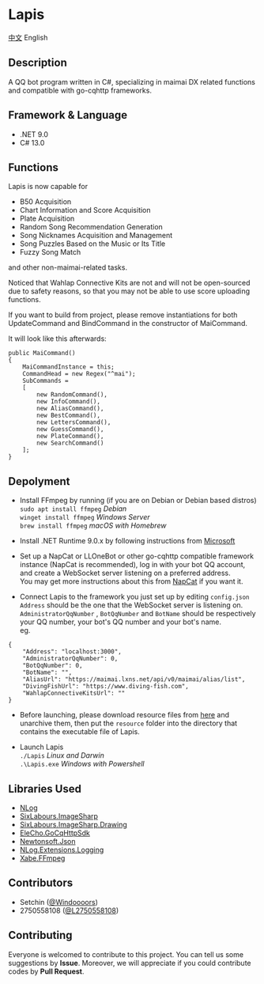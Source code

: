 # Lapis
[中文](README.md) English

## Description
A QQ bot program written in C#, specializing in maimai DX related functions and compatible with go-cqhttp frameworks.

## Framework & Language
- .NET 9.0
- C# 13.0

## Functions
Lapis is now capable for
* B50 Acquisition
* Chart Information and Score Acquisition
* Plate Acquisition
* Random Song Recommendation Generation
* Song Nicknames Acquisition and Management
* Song Puzzles Based on the Music or Its Title
* Fuzzy Song Match
  
and other non-maimai-related tasks.
  
Noticed that Wahlap Connective Kits are not and will not be open-sourced due to safety reasons, so that you may not be able to use score uploading functions.
  
If you want to build from project, please remove instantiations for both UpdateCommand and BindCommand in the constructor of MaiCommand.
  
It will look like this afterwards:
```
public MaiCommand()
{
    MaiCommandInstance = this;
    CommandHead = new Regex("^mai");
    SubCommands =
    [
        new RandomCommand(),
        new InfoCommand(),
        new AliasCommand(),
        new BestCommand(),
        new LettersCommand(),
        new GuessCommand(),
        new PlateCommand(),
        new SearchCommand()
    ];
}
```
  
## Depolyment
* Install FFmpeg by running (if you are on Debian or Debian based distros)  
  `sudo apt install ffmpeg` *Debian*  
  `winget install ffmpeg` *Windows Server*  
  `brew install ffmpeg` *macOS with Homebrew*  
  
* Install .NET Runtime 9.0.x by following instructions from [Microsoft](https://learn.microsoft.com/zh-cn/dotnet/core/install/)
  
* Set up a NapCat or LLOneBot or other go-cqhttp compatible framework instance (NapCat is recommended), log in with your bot QQ account, and create a WebSocket server listening on a preferred address.  
  You may get more instructions about this from [NapCat](https://napneko.github.io/guide/napcat) if you want it.
  
* Connect Lapis to the framework you just set up by editing `config.json`  
  `Address` should be the one that the WebSocket server is listening on. `AdministratorQqNumber` , `BotQqNumber` and `BotName` should be respectively your QQ number, your bot's QQ number and your bot's name.  
  eg. 
```
{
    "Address": "localhost:3000",
    "AdministratorQqNumber": 0,
    "BotQqNumber": 0,
    "BotName": "",
    "AliasUrl": "https://maimai.lxns.net/api/v0/maimai/alias/list",
    "DivingFishUrl": "https://www.diving-fish.com",
    "WahlapConnectiveKitsUrl": ""
}
```
* Before launching, please download resource files from [here](https://github.com/Windoooors/Lapis/releases/tag/resource-v1.0.0) and unarchive them, then put the `resource` folder into the directory that contains the executable file of Lapis.
  
* Launch Lapis   
  `./Lapis` *Linux and Darwin*  
  `.\Lapis.exe` *Windows with Powershell*  

## Libraries Used
* [NLog](https://github.com/NLog/NLog)
* [SixLabours.ImageSharp](https://github.com/SixLabors/ImageSharp)
* [SixLabours.ImageSharp.Drawing](https://github.com/SixLabors/ImageSharp.Drawing)
* [EleCho.GoCqHttpSdk](https://github.com/OrgEleCho/EleCho.GoCqHttpSdk)
* [Newtonsoft.Json](https://github.com/JamesNK/Newtonsoft.Json)
* [NLog.Extensions.Logging](https://github.com/NLog/NLog.Extensions.Logging)
* [Xabe.FFmpeg](https://github.com/tomaszzmuda/Xabe.FFmpeg)

## Contributors
- Setchin ([@Windoooors](https://github.com/Windoooors))
- 2750558108 ([@L2750558108](https://github.com/L2750558108))

## Contributing
Everyone is welcomed to contribute to this project. You can tell us some suggestions by **Issue**. Moreover, we will appreciate if you could contribute codes by **Pull Request**.
